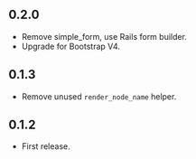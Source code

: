 0.2.0
-------

- Remove simple_form, use Rails form builder.
- Upgrade for Bootstrap V4.

0.1.3
-----

- Remove unused `render_node_name` helper.

0.1.2
-----

- First release.
